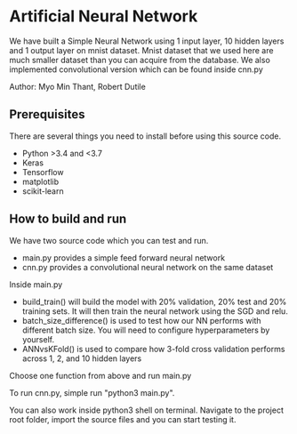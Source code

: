 # Artificial Neural Network

We have built a Simple Neural Network using 1 input layer, 10 hidden layers and 1 output layer on mnist dataset.
Mnist dataset that we used here are much smaller dataset than you can acquire from the database. We also implemented convolutional version which can be found inside cnn.py

Author: Myo Min Thant, Robert Dutile

## Prerequisites

There are several things you need to install before using this source code.

* Python >3.4 and <3.7
* Keras
* Tensorflow
* matplotlib
* scikit-learn

## How to build and run

We have two source code which you can test and run.
* main.py provides a simple feed forward neural network
* cnn.py provides a convolutional neural network on the same dataset

Inside main.py
* build_train() will build the model with 20% validation, 20% test and 20% training sets. It will then train
the neural network using the SGD and relu.
* batch_size_difference() is used to test how our NN performs with different batch size. You will need to configure hyperparameters by yourself.
* ANNvsKFold() is used to compare how 3-fold cross validation performs across 1, 2, and 10 hidden layers

Choose one function from above and run main.py

To run cnn.py, simple run "python3 main.py".

You can also work inside python3 shell on terminal. Navigate to the project root folder, import the source files and you can start testing it. 


